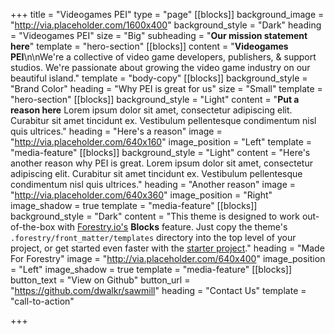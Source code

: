 +++
title = "Videogames PEI"
type = "page"
[[blocks]]
background_image = "http://via.placeholder.com/1600x400"
background_style = "Dark"
heading = "Videogames PEI"
size = "Big"
subheading = "**Our mission statement here**"
template = "hero-section"
[[blocks]]
content = "**Videogames PEI**\n\nWe're a collective of video game developers, publishers, & support studios. We're passionate about growing the video game industry on our beautiful island."
template = "body-copy"
[[blocks]]
background_style = "Brand Color"
heading = "Why PEI is great for us"
size = "Small"
template = "hero-section"
[[blocks]]
background_style = "Light"
content = "**Put a reason here** Lorem ipsum dolor sit amet, consectetur adipiscing elit. Curabitur sit amet tincidunt ex. Vestibulum pellentesque condimentum nisl quis ultrices."
heading = "Here's a reason"
image = "http://via.placeholder.com/640x160"
image_position = "Left"
template = "media-feature"
[[blocks]]
background_style = "Light"
content = "Here's another reason why PEI is great. Lorem ipsum dolor sit amet, consectetur adipiscing elit. Curabitur sit amet tincidunt ex. Vestibulum pellentesque condimentum nisl quis ultrices."
heading = "Another reason"
image = "http://via.placeholder.com/640x360"
image_position = "Right"
image_shadow = true
template = "media-feature"
[[blocks]]
background_style = "Dark"
content = "This theme is designed to work out-of-the-box with [Forestry.io's](https://forestry.io) **Blocks** feature. Just copy the theme's `.forestry/front_matter/templates` directory into the top level of your project, or get started even faster with the [starter project](https://github.com/dwalkr/sawmill-starter)."
heading = "Made For Forestry"
image = "http://via.placeholder.com/640x400"
image_position = "Left"
image_shadow = true
template = "media-feature"
[[blocks]]
button_text = "View on Github"
button_url = "https://github.com/dwalkr/sawmill"
heading = "Contact Us"
template = "call-to-action"

+++

